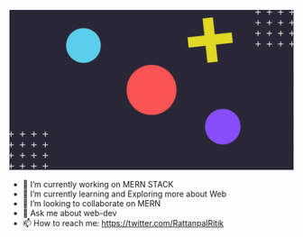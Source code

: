 ![About Me](hey%20there,%20i'm%20ritik%20raj.gif)

- 🔭 I’m currently working on MERN STACK
- 🌱 I’m currently learning and Exploring more about Web
- 👯 I’m looking to collaborate on MERN 
- 💬 Ask me about web-dev
- 📫 How to reach me: https://twitter.com/RattanpalRitik
